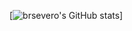 [![brsevero's GitHub stats](https://github-readme-stats.vercel.app/api?username=brsevero&count_private=true&show_icons=true)]
